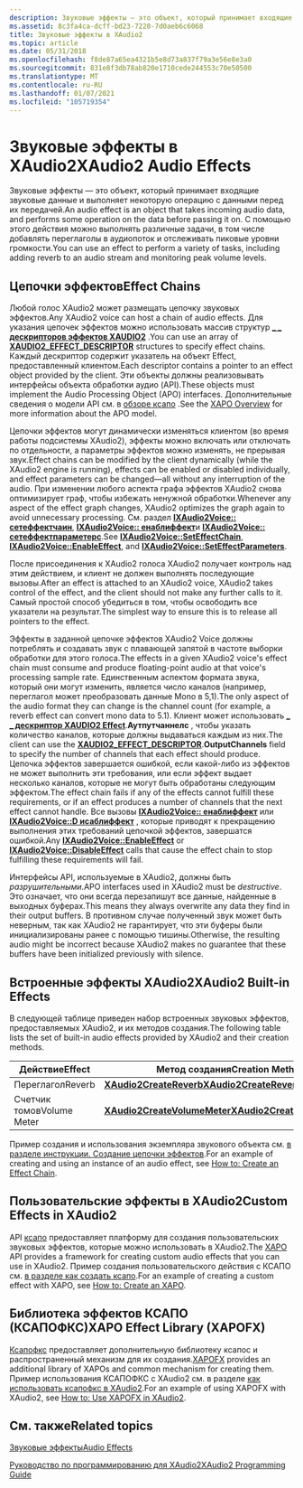 ```yaml
---
description: Звуковые эффекты — это объект, который принимает входящие звуковые данные и выполняет некоторую операцию с данными перед их передачей. С помощью этого действия можно выполнять различные задачи, в том числе добавлять переглаголы в аудиопоток и отслеживать пиковые уровни громкости.
ms.assetid: 8c3fa4ca-dcff-bd23-7220-7d0aeb6c6068
title: Звуковые эффекты в XAudio2
ms.topic: article
ms.date: 05/31/2018
ms.openlocfilehash: f8de87a65ea4321b5e8d73a837f79a3e56e8e3a0
ms.sourcegitcommit: 831e8f3db78ab820e1710cede244553c70e50500
ms.translationtype: MT
ms.contentlocale: ru-RU
ms.lasthandoff: 01/07/2021
ms.locfileid: "105719354"
---
```

# <a name="xaudio2-audio-effects"></a><span data-ttu-id="86347-104">Звуковые эффекты в XAudio2</span><span class="sxs-lookup"><span data-stu-id="86347-104">XAudio2 Audio Effects</span></span>

<span data-ttu-id="86347-105">Звуковые эффекты — это объект, который принимает входящие звуковые данные и выполняет некоторую операцию с данными перед их передачей.</span><span class="sxs-lookup"><span data-stu-id="86347-105">An audio effect is an object that takes incoming audio data, and performs some operation on the data before passing it on.</span></span> <span data-ttu-id="86347-106">С помощью этого действия можно выполнять различные задачи, в том числе добавлять переглаголы в аудиопоток и отслеживать пиковые уровни громкости.</span><span class="sxs-lookup"><span data-stu-id="86347-106">You can use an effect to perform a variety of tasks, including adding reverb to an audio stream and monitoring peak volume levels.</span></span>

## <a name="effect-chains"></a><span data-ttu-id="86347-107">Цепочки эффектов</span><span class="sxs-lookup"><span data-stu-id="86347-107">Effect Chains</span></span>

<span data-ttu-id="86347-108">Любой голос XAudio2 может размещать цепочку звуковых эффектов.</span><span class="sxs-lookup"><span data-stu-id="86347-108">Any XAudio2 voice can host a chain of audio effects.</span></span> <span data-ttu-id="86347-109">Для указания цепочек эффектов можно использовать массив структур [**\_ \_ дескрипторов эффектов XAUDIO2**](/windows/desktop/api/xaudio2/ns-xaudio2-xaudio2_effect_descriptor) .</span><span class="sxs-lookup"><span data-stu-id="86347-109">You can use an array of [**XAUDIO2\_EFFECT\_DESCRIPTOR**](/windows/desktop/api/xaudio2/ns-xaudio2-xaudio2_effect_descriptor) structures to specify effect chains.</span></span> <span data-ttu-id="86347-110">Каждый дескриптор содержит указатель на объект Effect, предоставленный клиентом.</span><span class="sxs-lookup"><span data-stu-id="86347-110">Each descriptor contains a pointer to an effect object provided by the client.</span></span> <span data-ttu-id="86347-111">Эти объекты должны реализовывать интерфейсы объекта обработки аудио (API).</span><span class="sxs-lookup"><span data-stu-id="86347-111">These objects must implement the Audio Processing Object (APO) interfaces.</span></span> <span data-ttu-id="86347-112">Дополнительные сведения о модели API см. в [обзоре ксапо](xapo-overview.md) .</span><span class="sxs-lookup"><span data-stu-id="86347-112">See the [XAPO Overview](xapo-overview.md) for more information about the APO model.</span></span>

<span data-ttu-id="86347-113">Цепочки эффектов могут динамически изменяться клиентом (во время работы подсистемы XAudio2), эффекты можно включать или отключать по отдельности, а параметры эффектов можно изменять, не прерывая звук.</span><span class="sxs-lookup"><span data-stu-id="86347-113">Effect chains can be modified by the client dynamically (while the XAudio2 engine is running), effects can be enabled or disabled individually, and effect parameters can be changed—all without any interruption of the audio.</span></span> <span data-ttu-id="86347-114">При изменении любого аспекта графа эффектов XAudio2 снова оптимизирует граф, чтобы избежать ненужной обработки.</span><span class="sxs-lookup"><span data-stu-id="86347-114">Whenever any aspect of the effect graph changes, XAudio2 optimizes the graph again to avoid unnecessary processing.</span></span> <span data-ttu-id="86347-115">См. раздел [**IXAudio2Voice:: сетеффектчаин**](/windows/win32/api/xaudio2/nf-xaudio2-ixaudio2voice-seteffectchain), [**IXAudio2Voice:: енаблиффект**](/windows/win32/api/xaudio2/nf-xaudio2-ixaudio2voice-enableeffect)и [**IXAudio2Voice:: сетеффектпараметерс**](/windows/win32/api/xaudio2/nf-xaudio2-ixaudio2voice-seteffectparameters).</span><span class="sxs-lookup"><span data-stu-id="86347-115">See [**IXAudio2Voice::SetEffectChain**](/windows/win32/api/xaudio2/nf-xaudio2-ixaudio2voice-seteffectchain), [**IXAudio2Voice::EnableEffect**](/windows/win32/api/xaudio2/nf-xaudio2-ixaudio2voice-enableeffect), and [**IXAudio2Voice::SetEffectParameters**](/windows/win32/api/xaudio2/nf-xaudio2-ixaudio2voice-seteffectparameters).</span></span>

<span data-ttu-id="86347-116">После присоединения к XAudio2 голоса XAudio2 получает контроль над этим действием, и клиент не должен выполнять последующие вызовы.</span><span class="sxs-lookup"><span data-stu-id="86347-116">After an effect is attached to an XAudio2 voice, XAudio2 takes control of the effect, and the client should not make any further calls to it.</span></span> <span data-ttu-id="86347-117">Самый простой способ убедиться в том, чтобы освободить все указатели на результат.</span><span class="sxs-lookup"><span data-stu-id="86347-117">The simplest way to ensure this is to release all pointers to the effect.</span></span>

<span data-ttu-id="86347-118">Эффекты в заданной цепочке эффектов XAudio2 Voice должны потреблять и создавать звук с плавающей запятой в частоте выборки обработки для этого голоса.</span><span class="sxs-lookup"><span data-stu-id="86347-118">The effects in a given XAudio2 voice's effect chain must consume and produce floating-point audio at that voice's processing sample rate.</span></span> <span data-ttu-id="86347-119">Единственным аспектом формата звука, который они могут изменить, является число каналов (например, переглагол может преобразовать данные Mono в 5,1).</span><span class="sxs-lookup"><span data-stu-id="86347-119">The only aspect of the audio format they can change is the channel count (for example, a reverb effect can convert mono data to 5.1).</span></span> <span data-ttu-id="86347-120">Клиент может использовать [**\_ \_ дескриптор XAUDIO2 Effect**](/windows/desktop/api/xaudio2/ns-xaudio2-xaudio2_effect_descriptor).**Аутпутчаннелс** , чтобы указать количество каналов, которые должны выдаваться каждым из них.</span><span class="sxs-lookup"><span data-stu-id="86347-120">The client can use the [**XAUDIO2\_EFFECT\_DESCRIPTOR**](/windows/desktop/api/xaudio2/ns-xaudio2-xaudio2_effect_descriptor).**OutputChannels** field to specify the number of channels that each effect should produce.</span></span> <span data-ttu-id="86347-121">Цепочка эффектов завершается ошибкой, если какой-либо из эффектов не может выполнить эти требования, или если эффект выдает несколько каналов, которые не могут быть обработаны следующим эффектом.</span><span class="sxs-lookup"><span data-stu-id="86347-121">The effect chain fails if any of the effects cannot fulfill these requirements, or if an effect produces a number of channels that the next effect cannot handle.</span></span> <span data-ttu-id="86347-122">Все вызовы [**IXAudio2Voice:: енаблиффект**](/windows/win32/api/xaudio2/nf-xaudio2-ixaudio2voice-enableeffect) или [**IXAudio2Voice::D исаблиффект**](/windows/win32/api/xaudio2/nf-xaudio2-ixaudio2voice-disableeffect) , которые приводят к прекращению выполнения этих требований цепочкой эффектов, завершатся ошибкой.</span><span class="sxs-lookup"><span data-stu-id="86347-122">Any [**IXAudio2Voice::EnableEffect**](/windows/win32/api/xaudio2/nf-xaudio2-ixaudio2voice-enableeffect) or [**IXAudio2Voice::DisableEffect**](/windows/win32/api/xaudio2/nf-xaudio2-ixaudio2voice-disableeffect) calls that cause the effect chain to stop fulfilling these requirements will fail.</span></span>

<span data-ttu-id="86347-123">Интерфейсы API, используемые в XAudio2, должны быть *разрушительными*.</span><span class="sxs-lookup"><span data-stu-id="86347-123">APO interfaces used in XAudio2 must be *destructive*.</span></span> <span data-ttu-id="86347-124">Это означает, что они всегда перезапишут все данные, найденные в выходных буферах.</span><span class="sxs-lookup"><span data-stu-id="86347-124">This means they always overwrite any data they find in their output buffers.</span></span> <span data-ttu-id="86347-125">В противном случае полученный звук может быть неверным, так как XAudio2 не гарантирует, что эти буферы были инициализированы ранее с помощью тишины.</span><span class="sxs-lookup"><span data-stu-id="86347-125">Otherwise, the resulting audio might be incorrect because XAudio2 makes no guarantee that these buffers have been initialized previously with silence.</span></span>

## <a name="xaudio2-built-in-effects"></a><span data-ttu-id="86347-126">Встроенные эффекты XAudio2</span><span class="sxs-lookup"><span data-stu-id="86347-126">XAudio2 Built-in Effects</span></span>

<span data-ttu-id="86347-127">В следующей таблице приведен набор встроенных звуковых эффектов, предоставляемых XAudio2, и их методов создания.</span><span class="sxs-lookup"><span data-stu-id="86347-127">The following table lists the set of built-in audio effects provided by XAudio2 and their creation methods.</span></span> 

| <span data-ttu-id="86347-128">Действие</span><span class="sxs-lookup"><span data-stu-id="86347-128">Effect</span></span>       | <span data-ttu-id="86347-129">Метод создания</span><span class="sxs-lookup"><span data-stu-id="86347-129">Creation Method</span></span>                                              |
|--------------|--------------------------------------------------------------|
| <span data-ttu-id="86347-130">Переглагол</span><span class="sxs-lookup"><span data-stu-id="86347-130">Reverb</span></span>       | [<span data-ttu-id="86347-131">**XAudio2CreateReverb**</span><span class="sxs-lookup"><span data-stu-id="86347-131">**XAudio2CreateReverb**</span></span>](/windows/desktop/api/xaudio2fx/nf-xaudio2fx-xaudio2createreverb)           |
| <span data-ttu-id="86347-132">Счетчик томов</span><span class="sxs-lookup"><span data-stu-id="86347-132">Volume Meter</span></span> | [<span data-ttu-id="86347-133">**XAudio2CreateVolumeMeter**</span><span class="sxs-lookup"><span data-stu-id="86347-133">**XAudio2CreateVolumeMeter**</span></span>](/windows/desktop/api/xaudio2fx/nf-xaudio2fx-xaudio2createvolumemeter) |



 

<span data-ttu-id="86347-134">Пример создания и использования экземпляра звукового объекта см. [в разделе инструкции. Создание цепочки эффектов](how-to--create-an-effect-chain.md).</span><span class="sxs-lookup"><span data-stu-id="86347-134">For an example of creating and using an instance of an audio effect, see [How to: Create an Effect Chain](how-to--create-an-effect-chain.md).</span></span>

## <a name="custom-effects-in-xaudio2"></a><span data-ttu-id="86347-135">Пользовательские эффекты в XAudio2</span><span class="sxs-lookup"><span data-stu-id="86347-135">Custom Effects in XAudio2</span></span>

<span data-ttu-id="86347-136">API [ксапо](xapo-overview.md) предоставляет платформу для создания пользовательских звуковых эффектов, которые можно использовать в XAudio2.</span><span class="sxs-lookup"><span data-stu-id="86347-136">The [XAPO](xapo-overview.md) API provides a framework for creating custom audio effects that you can use in XAudio2.</span></span> <span data-ttu-id="86347-137">Пример создания пользовательского действия с КСАПО см. [в разделе как создать ксапо](how-to--create-an-xapo.md).</span><span class="sxs-lookup"><span data-stu-id="86347-137">For an example of creating a custom effect with XAPO, see [How to: Create an XAPO](how-to--create-an-xapo.md).</span></span>

## <a name="xapo-effect-library-xapofx"></a><span data-ttu-id="86347-138">Библиотека эффектов КСАПО (КСАПОФКС)</span><span class="sxs-lookup"><span data-stu-id="86347-138">XAPO Effect Library (XAPOFX)</span></span>

<span data-ttu-id="86347-139">[Ксапофкс](xapofx-overview.md) предоставляет дополнительную библиотеку ксапос и распространенный механизм для их создания.</span><span class="sxs-lookup"><span data-stu-id="86347-139">[XAPOFX](xapofx-overview.md) provides an additional library of XAPOs and common mechanism for creating them.</span></span> <span data-ttu-id="86347-140">Пример использования КСАПОФКС с XAudio2 см. в разделе [как использовать ксапофкс в XAudio2](how-to--use-xapofx-in-xaudio2.md).</span><span class="sxs-lookup"><span data-stu-id="86347-140">For an example of using XAPOFX with XAudio2, see [How to: Use XAPOFX in XAudio2](how-to--use-xapofx-in-xaudio2.md).</span></span>

## <a name="related-topics"></a><span data-ttu-id="86347-141">См. также</span><span class="sxs-lookup"><span data-stu-id="86347-141">Related topics</span></span>

<dl> <dt>

[<span data-ttu-id="86347-142">Звуковые эффекты</span><span class="sxs-lookup"><span data-stu-id="86347-142">Audio Effects</span></span>](audio-effects.md)
</dt> <dt>

[<span data-ttu-id="86347-143">Руководство по программированию для XAudio2</span><span class="sxs-lookup"><span data-stu-id="86347-143">XAudio2 Programming Guide</span></span>](programming-guide.md)
</dt> </dl>

 

 
